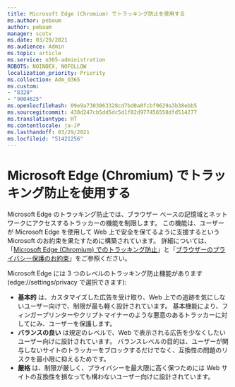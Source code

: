```yaml
---
title: Microsoft Edge (Chromium) でトラッキング防止を使用する
ms.author: pebaum
author: pebaum
manager: scotv
ms.date: 03/29/2021
ms.audience: Admin
ms.topic: article
ms.service: o365-administration
ROBOTS: NOINDEX, NOFOLLOW
localization_priority: Priority
ms.collection: Adm_O365
ms.custom:
- "8328"
- "9004625"
ms.openlocfilehash: 09e9a7303063328cd7bd0a0fcbf9629a3b38ebb5
ms.sourcegitcommit: 430d247cb5dd5dc5d1f82d977456558dfd514277
ms.translationtype: HT
ms.contentlocale: ja-JP
ms.lasthandoff: 03/29/2021
ms.locfileid: "51421256"
---
```

# <a name="use-tracking-prevention-in-microsoft-edge-chromium"></a>Microsoft Edge (Chromium) でトラッキング防止を使用する

Microsoft Edge のトラッキング防止では、ブラウザー ベースの記憶域とネットワークにアクセスするトラッカーの機能を制限します。 この機能は、ユーザーが Microsoft Edge を使用して Web 上で安全を保てるように支援するという Microsoft のお約束を果たすために構築されています。 詳細については、「[Microsoft Edge (Chromium) でのトラッキング防止](https://go.microsoft.com/fwlink/?linkid=2135435)」と「[ブラウザーのプライバシー保護のお約束](https://go.microsoft.com/fwlink/?linkid=2135350)」をご参照ください。

Microsoft Edge には 3 つのレベルのトラッキング防止機能があります (edge://settings/privacy で選択できます):

- **基本的** は、カスタマイズした広告を受け取り、Web 上での追跡を気にしないユーザー向けで、制限が最も軽く設計されています。 基本機能により、フィンガープリンターやクリプトマイナーのような悪意のあるトラッカーに対してにみ、ユーザーを保護します。
- **バランスの良い** は規定のレベルで、Web で表示される広告を少なくしたいユーザー向けに設計されています。 バランスレベルの目的は、ユーザーが関与しないサイトのトラッカーをブロックするだけでなく、互換性の問題のリスクを最小限に抑えるためです。
- **厳格** は、制限が厳しく、プライバシーを最大限に高く保つためには Web サイトの互換性を損なっても構わないユーザー向けに設計されています。